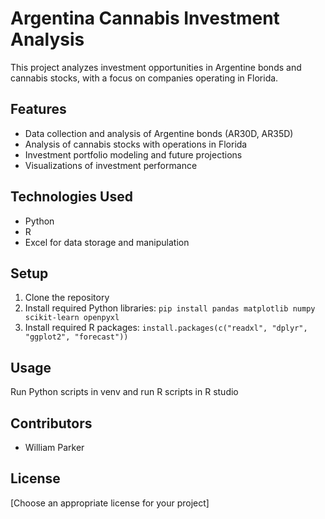 # Argentina Cannabis Investment Analysis

This project analyzes investment opportunities in Argentine bonds and cannabis stocks, with a focus on companies operating in Florida.

## Features
- Data collection and analysis of Argentine bonds (AR30D, AR35D)
- Analysis of cannabis stocks with operations in Florida
- Investment portfolio modeling and future projections
- Visualizations of investment performance

## Technologies Used
- Python
- R
- Excel for data storage and manipulation

## Setup
1. Clone the repository
2. Install required Python libraries: `pip install pandas matplotlib numpy scikit-learn openpyxl`
3. Install required R packages: `install.packages(c("readxl", "dplyr", "ggplot2", "forecast"))`

## Usage
Run Python scripts in venv and run R scripts in R studio

## Contributors
- William Parker

## License
[Choose an appropriate license for your project]
